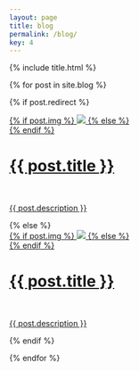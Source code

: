 ```yaml
---
layout: page
title: blog
permalink: /blog/
key: 4
---
```


{% include title.html %}

{% for post in site.blog %}

{% if post.redirect %}
<div class="img-post">
    <div class="thumbnail">
        <a href="{{ post.redirect }}" target="_blank">
        {% if post.img %}
        <img class="thumbnail" src="{{ post.img }}"/>
        {% else %}
        <div class="thumbnail blankbox"></div>
        {% endif %}    
        <span>
            <h1>{{ post.title }}</h1>
            <br/>
            <p>{{ post.description }}</p>
        </span>
        </a>
    </div>
</div>
{% else %}

<div class="img-post">
    <div class="thumbnail">
        <a href="{{ site.baseurl }}{{ post.url }}">
        {% if post.img %}
        <img class="thumbnail" src="{{ post.img }}"/>
        {% else %}
        <div class="thumbnail blankbox"></div>
        {% endif %}    
        <span>
            <h1>{{ post.title }}</h1>
            <br/>
            <p>{{ post.description }}</p>
        </span>
        </a>
    </div>
</div>

{% endif %}

{% endfor %}
